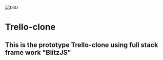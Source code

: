 ![blitz](https://user-images.githubusercontent.com/22210993/161032654-1d18243b-f022-488d-8568-0bed9762b01d.jpg)


# **Trello-clone**

## This is the prototype Trello-clone using full stack frame work "BlitzJS"



